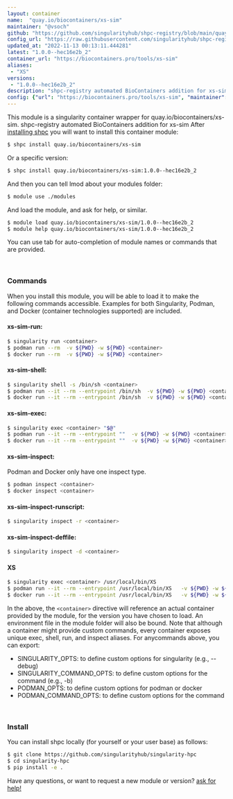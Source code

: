 ```yaml
---
layout: container
name:  "quay.io/biocontainers/xs-sim"
maintainer: "@vsoch"
github: "https://github.com/singularityhub/shpc-registry/blob/main/quay.io/biocontainers/xs-sim/container.yaml"
config_url: "https://raw.githubusercontent.com/singularityhub/shpc-registry/main/quay.io/biocontainers/xs-sim/container.yaml"
updated_at: "2022-11-13 00:13:11.444281"
latest: "1.0.0--hec16e2b_2"
container_url: "https://biocontainers.pro/tools/xs-sim"
aliases:
 - "XS"
versions:
 - "1.0.0--hec16e2b_2"
description: "shpc-registry automated BioContainers addition for xs-sim"
config: {"url": "https://biocontainers.pro/tools/xs-sim", "maintainer": "@vsoch", "description": "shpc-registry automated BioContainers addition for xs-sim", "latest": {"1.0.0--hec16e2b_2": "sha256:3ffc1886a4573f187e5ab8af18b93a5931e13b5fdfb1ca8de69a8fddded0fb75"}, "tags": {"1.0.0--hec16e2b_2": "sha256:3ffc1886a4573f187e5ab8af18b93a5931e13b5fdfb1ca8de69a8fddded0fb75"}, "docker": "quay.io/biocontainers/xs-sim", "aliases": {"XS": "/usr/local/bin/XS"}}
---
```


This module is a singularity container wrapper for quay.io/biocontainers/xs-sim.
shpc-registry automated BioContainers addition for xs-sim
After [installing shpc](#install) you will want to install this container module:


```bash
$ shpc install quay.io/biocontainers/xs-sim
```

Or a specific version:

```bash
$ shpc install quay.io/biocontainers/xs-sim:1.0.0--hec16e2b_2
```

And then you can tell lmod about your modules folder:

```bash
$ module use ./modules
```

And load the module, and ask for help, or similar.

```bash
$ module load quay.io/biocontainers/xs-sim/1.0.0--hec16e2b_2
$ module help quay.io/biocontainers/xs-sim/1.0.0--hec16e2b_2
```

You can use tab for auto-completion of module names or commands that are provided.

<br>

### Commands

When you install this module, you will be able to load it to make the following commands accessible.
Examples for both Singularity, Podman, and Docker (container technologies supported) are included.

#### xs-sim-run:

```bash
$ singularity run <container>
$ podman run --rm  -v ${PWD} -w ${PWD} <container>
$ docker run --rm  -v ${PWD} -w ${PWD} <container>
```

#### xs-sim-shell:

```bash
$ singularity shell -s /bin/sh <container>
$ podman run --it --rm --entrypoint /bin/sh  -v ${PWD} -w ${PWD} <container>
$ docker run --it --rm --entrypoint /bin/sh  -v ${PWD} -w ${PWD} <container>
```

#### xs-sim-exec:

```bash
$ singularity exec <container> "$@"
$ podman run --it --rm --entrypoint ""  -v ${PWD} -w ${PWD} <container> "$@"
$ docker run --it --rm --entrypoint ""  -v ${PWD} -w ${PWD} <container> "$@"
```

#### xs-sim-inspect:

Podman and Docker only have one inspect type.

```bash
$ podman inspect <container>
$ docker inspect <container>
```

#### xs-sim-inspect-runscript:

```bash
$ singularity inspect -r <container>
```

#### xs-sim-inspect-deffile:

```bash
$ singularity inspect -d <container>
```


#### XS

```bash
$ singularity exec <container> /usr/local/bin/XS
$ podman run --it --rm --entrypoint /usr/local/bin/XS   -v ${PWD} -w ${PWD} <container> -c " $@"
$ docker run --it --rm --entrypoint /usr/local/bin/XS   -v ${PWD} -w ${PWD} <container> -c " $@"
```



In the above, the `<container>` directive will reference an actual container provided
by the module, for the version you have chosen to load. An environment file in the
module folder will also be bound. Note that although a container
might provide custom commands, every container exposes unique exec, shell, run, and
inspect aliases. For anycommands above, you can export:

 - SINGULARITY_OPTS: to define custom options for singularity (e.g., --debug)
 - SINGULARITY_COMMAND_OPTS: to define custom options for the command (e.g., -b)
 - PODMAN_OPTS: to define custom options for podman or docker
 - PODMAN_COMMAND_OPTS: to define custom options for the command

<br>

### Install

You can install shpc locally (for yourself or your user base) as follows:

```bash
$ git clone https://github.com/singularityhub/singularity-hpc
$ cd singularity-hpc
$ pip install -e .
```

Have any questions, or want to request a new module or version? [ask for help!](https://github.com/singularityhub/singularity-hpc/issues)